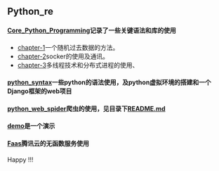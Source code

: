 ## Python_re
#### [Core_Python_Programming](https://github.com/Best1s/python_re/tree/master/Core_Python_Programming)记录了一些关键语法和库的使用
  * [chapter-1](https://github.com/Best1s/python_re/tree/master/Core_Python_Programming/chapter-1)一个随机过去数据的方法。
  * [chapter-2](https://github.com/Best1s/python_re/tree/master/Core_Python_Programming/chapter-2)socker的使用及通讯。
  * [chapter-3](https://github.com/Best1s/python_re/tree/master/Core_Python_Programming/chapter-3)多线程技术和分布式进程的使用、
#### [python_syntax](https://github.com/Best1s/python_re/tree/master/python_syntax)一些python的语法使用，及python虚拟环境的搭建和一个Django框架的web项目
#### [python_web_spider](https://github.com/Best1s/python_re/tree/master/python_web_spider)爬虫的使用，见目录下[README.md](https://github.com/Best1s/python_re/tree/master/python_web_spider)
#### [demo](https://github.com/Best1s/python_re/tree/master/demo)是一个演示 
#### [Faas](https://github.com/Best1s/python_re/tree/master/Faas)腾讯云的无函数服务使用


Happy !!!
